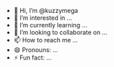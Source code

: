- 👋 Hi, I’m @kuzzymega
- 👀 I’m interested in ...
- 🌱 I’m currently learning ...
- 💞️ I’m looking to collaborate on ...
- 📫 How to reach me ...
- 😄 Pronouns: ...
- ⚡ Fun fact: ...

<!---
kuzzymega/kuzzymega is a ✨ special ✨ repository because its `README.md` (this file) appears on your GitHub profile.
You can click the Preview link to take a look at your changes.
--->

